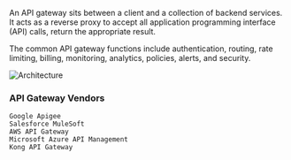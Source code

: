 An API gateway sits between a client and a collection of backend services. It acts as a reverse proxy to accept all application 
programming interface (API) calls,  return the appropriate result.

The common API gateway functions include authentication, routing, rate limiting, billing, monitoring, analytics, policies, alerts, and security.

![Architecture](https://docs.microsoft.com/en-us/azure/architecture/microservices/images/gateway.png)

### API Gateway Vendors
	Google Apigee 
	Salesforce MuleSoft
 	AWS API Gateway
	Microsoft Azure API Management
 	Kong API Gateway  
